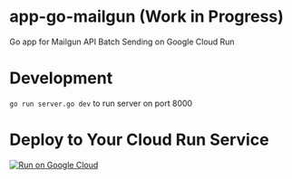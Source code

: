 # app-go-mailgun (Work in Progress)
Go app for Mailgun API Batch Sending on Google Cloud Run 

# Development

`go run server.go dev` to run server on port 8000

# Deploy to Your Cloud Run Service

[![Run on Google Cloud](https://storage.googleapis.com/cloudrun/button.svg)](https://console.cloud.google.com/cloudshell/editor?shellonly=true&cloudshell_image=gcr.io/cloudrun/button&cloudshell_git_repo=https://github.com/Marmt-Group/app-go-mailgun.git)



